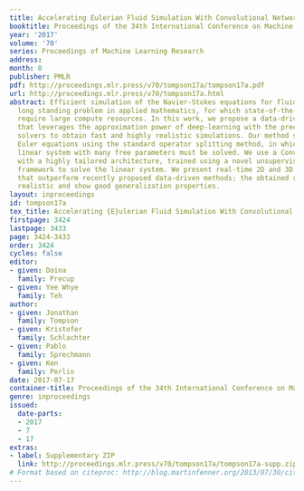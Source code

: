 ```yaml
---
title: Accelerating Eulerian Fluid Simulation With Convolutional Networks
booktitle: Proceedings of the 34th International Conference on Machine Learning
year: '2017'
volume: '70'
series: Proceedings of Machine Learning Research
address: 
month: 0
publisher: PMLR
pdf: http://proceedings.mlr.press/v70/tompson17a/tompson17a.pdf
url: http://proceedings.mlr.press/v70/tompson17a.html
abstract: Efficient simulation of the Navier-Stokes equations for fluid flow is a
  long standing problem in applied mathematics, for which state-of-the-art methods
  require large compute resources. In this work, we propose a data-driven approach
  that leverages the approximation power of deep-learning with the precision of standard
  solvers to obtain fast and highly realistic simulations. Our method solves the incompressible
  Euler equations using the standard operator splitting method, in which a large sparse
  linear system with many free parameters must be solved. We use a Convolutional Network
  with a highly tailored architecture, trained using a novel unsupervised learning
  framework to solve the linear system. We present real-time 2D and 3D simulations
  that outperform recently proposed data-driven methods; the obtained results are
  realistic and show good generalization properties.
layout: inproceedings
id: tompson17a
tex_title: Accelerating {E}ulerian Fluid Simulation With Convolutional Networks
firstpage: 3424
lastpage: 3433
page: 3424-3433
order: 3424
cycles: false
editor:
- given: Doina
  family: Precup
- given: Yee Whye
  family: Teh
author:
- given: Jonathan
  family: Tompson
- given: Kristofer
  family: Schlachter
- given: Pablo
  family: Sprechmann
- given: Ken
  family: Perlin
date: 2017-07-17
container-title: Proceedings of the 34th International Conference on Machine Learning
genre: inproceedings
issued:
  date-parts:
  - 2017
  - 7
  - 17
extras:
- label: Supplementary ZIP
  link: http://proceedings.mlr.press/v70/tompson17a/tompson17a-supp.zip
# Format based on citeproc: http://blog.martinfenner.org/2013/07/30/citeproc-yaml-for-bibliographies/
---
```

